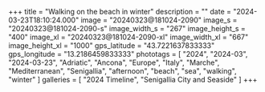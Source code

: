 +++
title = "Walking on the beach in winter"
description = ""
date = "2024-03-23T18:10:24.000"
image = "20240323@181024-2090"
image_s = "20240323@181024-2090-s"
image_width_s = "267"
image_height_s = "400"
image_xl = "20240323@181024-2090-xl"
image_width_xl = "667"
image_height_xl = "1000"
gps_latitude = "43.7221637833333"
gps_longitude = "13.2186459833333"
phototags = [ "2024", "2024-03", "2024-03-23", "Adriatic", "Ancona", "Europe", "Italy", "Marche", "Mediterranean", "Senigallia", "afternoon", "beach", "sea", "walking", "winter" ]
galleries = [ "2024 Timeline", "Senigallia City and Seaside" ]
+++
